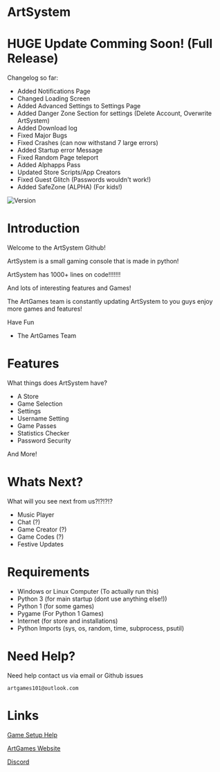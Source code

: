 # ArtSystem

# HUGE Update Comming Soon! (Full Release)

Changelog so far:

* Added Notifications Page
* Changed Loading Screen
* Added Advanced Settings to Settings Page
* Added Danger Zone Section for settings (Delete Account, Overwrite ArtSystem)
* Added Download log
* Fixed Major Bugs
* Fixed Crashes (can now withstand 7 large errors)
* Added Startup error Message
* Fixed Random Page teleport
* Added Alphapps Pass
* Updated Store Scripts/App Creators
* Fixed Guest Glitch (Passwords wouldn't work!)
* Added SafeZone  (ALPHA) (For kids!)

![Version](https://img.shields.io/badge/Version-v10.2-blue.svg?style=social)

# Introduction

Welcome to the ArtSystem Github!

ArtSystem is a small gaming console that is made in python!

ArtSystem has 1000+ lines on code!!!!!!!

And lots of interesting features and Games!

The ArtGames team is constantly updating ArtSystem to you guys enjoy more games
and features!

Have Fun

- The ArtGames Team

# Features

What things does ArtSystem have?

* A Store
* Game Selection
* Settings
* Username Setting
* Game Passes
* Statistics Checker
* Password Security

And More!


# Whats Next?
What will you see next from us?!?!?!?

* Music Player
* Chat (?)
* Game Creator (?)
* Game Codes (?)
* Festive Updates

# Requirements

* Windows or Linux Computer  (To actually run this)
* Python 3 (for main startup (dont use anything else!))
* Python 1 (for some games)
* Pygame (For Python 1 Games)
* Internet (for store and installations)
* Python Imports (sys, os, random, time, subprocess, psutil)

# Need Help?

Need help contact us via email or Github issues

`artgames101@outlook.com`


# Links

[Game Setup Help](https://github.com/ArtGames101/ArtSystem/wiki)


[ArtGames Website](http://artgames101.webstarts.com/)


[Discord](https://discord.gg/ThYkXk4)
